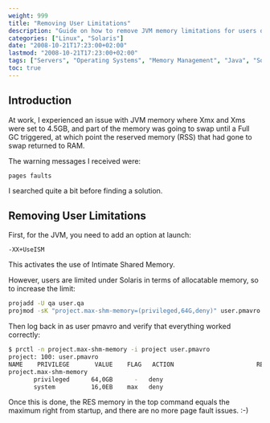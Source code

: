```yaml
---
weight: 999
title: "Removing User Limitations"
description: "Guide on how to remove JVM memory limitations for users on Solaris systems"
categories: ["Linux", "Solaris"]
date: "2008-10-21T17:23:00+02:00"
lastmod: "2008-10-21T17:23:00+02:00"
tags: ["Servers", "Operating Systems", "Memory Management", "Java", "Solaris"]
toc: true
---
```


## Introduction

At work, I experienced an issue with JVM memory where Xmx and Xms were set to 4.5GB, and part of the memory was going to swap until a Full GC triggered, at which point the reserved memory (RSS) that had gone to swap returned to RAM.

The warning messages I received were:

```
pages faults
```

I searched quite a bit before finding a solution.

## Removing User Limitations

First, for the JVM, you need to add an option at launch:

```
-XX+UseISM
```

This activates the use of Intimate Shared Memory.

However, users are limited under Solaris in terms of allocatable memory, so to increase the limit:

```bash
projadd -U qa user.qa
projmod -sK "project.max-shm-memory=(privileged,64G,deny)" user.pmavro
```

Then log back in as user pmavro and verify that everything worked correctly:

```bash
$ prctl -n project.max-shm-memory -i project user.pmavro
project: 100: user.pmavro
NAME    PRIVILEGE       VALUE    FLAG   ACTION                       RECIPIENT
project.max-shm-memory
       privileged      64,0GB      -   deny                                 -
       system          16,0EB    max   deny                                 -
```

Once this is done, the RES memory in the top command equals the maximum right from startup, and there are no more page fault issues. :-)
